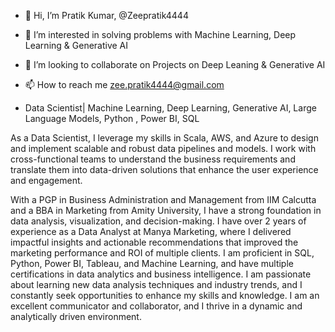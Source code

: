 - 👋 Hi, I’m Pratik Kumar, @Zeepratik4444
- 👀 I’m interested in solving problems with Machine Learning, Deep Learning  & Generative AI 
- 💞️ I’m looking to collaborate on Projects on Deep Leaning & Generative AI
- 📫 How to reach me zee.pratik4444@gmail.com

- Data Scientist| Machine Learning, Deep Learning, Generative AI, Large Language Models, Python , Power BI, SQL

As a Data Scientist, I leverage my skills in Scala, AWS, and Azure to design and implement scalable and robust data pipelines and models. I work with cross-functional teams to understand the business requirements and translate them into data-driven solutions that enhance the user experience and engagement.

With a PGP in Business Administration and Management from IIM Calcutta and a BBA in Marketing from Amity University, I have a strong foundation in data analysis, visualization, and decision-making. I have over 2 years of experience as a Data Analyst at Manya Marketing, where I delivered impactful insights and actionable recommendations that improved the marketing performance and ROI of multiple clients. I am proficient in SQL, Python, Power BI, Tableau, and Machine Learning, and have multiple certifications in data analytics and business intelligence. I am passionate about learning new data analysis techniques and industry trends, and I constantly seek opportunities to enhance my skills and knowledge. I am an excellent communicator and collaborator, and I thrive in a dynamic and analytically driven environment.


<!---
Zeepratik4444/Zeepratik4444 is a ✨ special ✨ repository because its `README.md` (this file) appears on your GitHub profile.
You can click the Preview link to take a look at your changes.
--->
